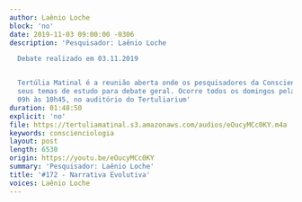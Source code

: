 ```yaml
---
author: Laênio Loche
block: 'no'
date: 2019-11-03 09:00:00 -0306
description: 'Pesquisador: Laênio Loche

  Debate realizado em 03.11.2019


  Tertúlia Matinal é a reunião aberta onde os pesquisadores da Conscienciologia apresentam
  seus temas de estudo para debate geral. Ocorre todos os domingos pela manhã, das
  09h às 10h45, no auditório do Tertuliarium'
duration: 01:48:50
explicit: 'no'
file: https://tertuliamatinal.s3.amazonaws.com/audios/eOucyMCc0KY.m4a
keywords: conscienciologia
layout: post
length: 6530
origin: https://youtu.be/eOucyMCc0KY
summary: 'Pesquisador: Laênio Loche'
title: '#172 - Narrativa Evolutiva'
voices: Laênio Loche
---
```

